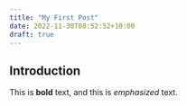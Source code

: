 ```yaml
---
title: "My First Post"
date: 2022-11-30T08:52:52+10:00
draft: true
---
```


## Introduction

This is **bold** text, and this is *emphasized* text.